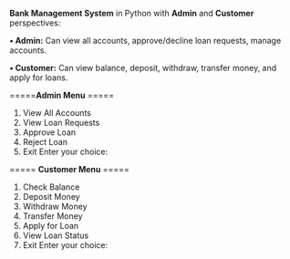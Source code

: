 **Bank Management System** in Python with **Admin** and **Customer** perspectives: 

**• Admin:** Can view all accounts, approve/decline loan requests, manage accounts.

**• Customer:** Can view balance, deposit, withdraw, transfer money, and apply for loans.

=====**Admin Menu** ===== 
1. View All Accounts 
2. View Loan Requests 
3. Approve Loan 
4. Reject Loan 
5. Exit 
Enter your choice:

===== **Customer Menu** ===== 
1. Check Balance 
2. Deposit Money 
3. Withdraw Money 
4. Transfer Money 
5. Apply for Loan 
6. View Loan Status 
7. Exit 
Enter your choice:
